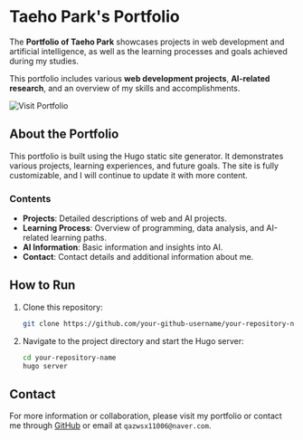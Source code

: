 # Taeho Park's Portfolio

The **Portfolio of Taeho Park** showcases projects in web development and artificial intelligence, as well as the learning processes and goals achieved during my studies.

️This portfolio includes various **web development projects**, **AI-related research**, and an overview of my skills and accomplishments.

![Visit Portfolio](https://tony0783.github.io/)

## About the Portfolio

This portfolio is built using the Hugo static site generator. It demonstrates various projects, learning experiences, and future goals. The site is fully customizable, and I will continue to update it with more content.

### Contents
- **Projects**: Detailed descriptions of web and AI projects.
- **Learning Process**: Overview of programming, data analysis, and AI-related learning paths.
- **AI Information**: Basic information and insights into AI.
- **Contact**: Contact details and additional information about me.

## How to Run

1. Clone this repository:
    ```bash
    git clone https://github.com/your-github-username/your-repository-name.git
    ```
2. Navigate to the project directory and start the Hugo server:
    ```bash
    cd your-repository-name
    hugo server
    ```

## Contact

For more information or collaboration, please visit my portfolio or contact me through [GitHub](https://github.com/tony0783) or email at `qazwsx11006@naver.com`.

